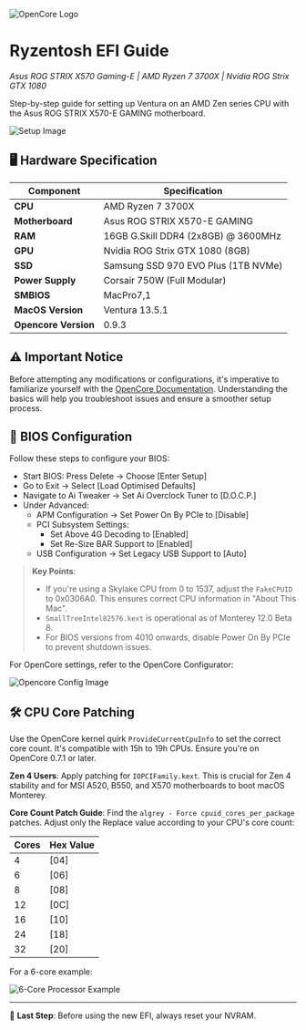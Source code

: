
![OpenCore Logo](https://github.com/acidanthera/OpenCorePkg/blob/master/Docs/Logos/OpenCore_with_text_Small.png)

# Ryzentosh EFI Guide 
_Asus ROG STRIX X570 Gaming-E | AMD Ryzen 7 3700X | Nvidia ROG Strix GTX 1080_

Step-by-step guide for setting up Ventura on an AMD Zen series CPU with the Asus ROG STRIX X570-E GAMING motherboard.

![Setup Image](https://i.imgur.com/dAdnQ3X.png)

## 🖥️ Hardware Specification

| Component      | Specification                                                 |
|----------------|---------------------------------------------------------------|
| **CPU**        | AMD Ryzen 7 3700X                                            |
| **Motherboard**| Asus ROG STRIX X570-E GAMING                                  |
| **RAM**        | 16GB G.Skill DDR4 (2x8GB) @ 3600MHz                           |
| **GPU**        | Nvidia ROG Strix GTX 1080 (8GB)                               |
| **SSD**        | Samsung SSD 970 EVO Plus (1TB NVMe)                           |
| **Power Supply**| Corsair 750W (Full Modular)                                  |
| **SMBIOS**     | MacPro7,1                                                    |
| **MacOS Version**| Ventura 13.5.1                                               |
| **Opencore Version**| 0.9.3                                                      |

## ⚠️ Important Notice

Before attempting any modifications or configurations, it's imperative to familiarize yourself with the [OpenCore Documentation](https://dortania.github.io/OpenCore-Install-Guide/). Understanding the basics will help you troubleshoot issues and ensure a smoother setup process.


## 🔧 BIOS Configuration

Follow these steps to configure your BIOS:

- Start BIOS: Press Delete -> Choose [Enter Setup]
- Go to Exit -> Select [Load Optimised Defaults]
- Navigate to Ai Tweaker -> Set Ai Overclock Tuner to [D.O.C.P.]
- Under Advanced:
  - APM Configuration -> Set Power On By PCIe to [Disable]
  - PCI Subsystem Settings:
    - Set Above 4G Decoding to [Enabled]
    - Set Re-Size BAR Support to [Enabled]
  - USB Configuration -> Set Legacy USB Support to [Auto]

> **Key Points**:
> - If you're using a Skylake CPU from 0 to 1537, adjust the `FakeCPUID` to 0x0306A0. This ensures correct CPU information in "About This Mac".
> - `SmallTreeIntel82576.kext` is operational as of Monterey 12.0 Beta 8.
> - For BIOS versions from 4010 onwards, disable Power On By PCIe to prevent shutdown issues.

For OpenCore settings, refer to the OpenCore Configurator:

![Opencore Config Image](https://i.imgur.com/sSquwww.png)

## 🛠️ CPU Core Patching

Use the OpenCore kernel quirk `ProvideCurrentCpuInfo` to set the correct core count. It's compatible with 15h to 19h CPUs. Ensure you're on OpenCore 0.7.1 or later.

**Zen 4 Users**: Apply patching for `IOPCIFamily.kext`. This is crucial for Zen 4 stability and for MSI A520, B550, and X570 motherboards to boot macOS Monterey.

**Core Count Patch Guide**:
Find the `algrey - Force cpuid_cores_per_package` patches. Adjust only the Replace value according to your CPU's core count:

| Cores | Hex Value |
|-------|-----------|
| 4     | [04]      |
| 6     | [06]      |
| 8     | [08]      |
| 12    | [0C]      |
| 16    | [10]      |
| 24    | [18]      |
| 32    | [20]      |

For a 6-core example:

![6-Core Processor Example](https://i.imgur.com/BbGgsap.png)

---

🚀 **Last Step**: Before using the new EFI, always reset your NVRAM.
